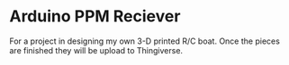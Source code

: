 Arduino PPM Reciever
===================
For a project in designing my own 3-D printed R/C boat. Once the pieces are finished they will be upload to Thingiverse.
